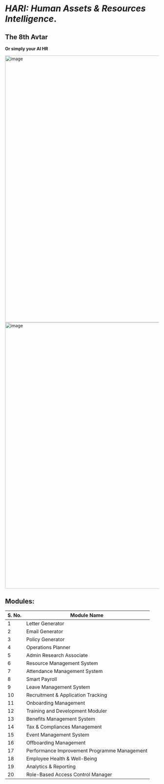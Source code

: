 # *HARI: Human Assets & Resources Intelligence*. 
## The 8th Avtar
**Or simply your AI HR**

<img width="1891" height="873" alt="image" src="https://github.com/user-attachments/assets/ab997b17-30ed-45d7-aa1c-7c6c5dff4b0e" />
<img width="1899" height="871" alt="image" src="https://github.com/user-attachments/assets/530e37fd-17a5-4642-ab12-1131d7cbb81c" />

## Modules:

| S. No. | Module Name | 
|--------|-------------|
| 1 | Letter Generator | 
| 2 | Email Generator | 
| 3 | Policy Generator | 
| 4 | Operations Planner | 
| 5 | Admin Research Associate | 
| 6 | Resource Management System |
| 7 | Attendance Management System | 
| 8 | Smart Payroll | 
| 9 | Leave Management System |
| 10 | Recruitment & Application Tracking |
| 11 | Onboarding Management |
| 12 | Training and Development Moduler |
| 13 | Benefits Management System |
| 14 | Tax & Compliances Management |
| 15 | Event Management System | 
| 16 | Offboarding Management |
| 17 | Performance Improvement Programme Management |
| 18 | Employee Health & Well-Being |
| 19 | Analytics & Reporting |
| 20 | Role-Based Access Control Manager |
